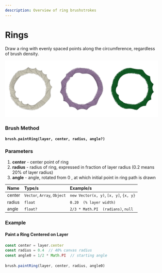 ```yaml
---
description: Overview of ring brushstrokes
---
```


# Rings

Draw a ring with evenly spaced points along the circumference, regardless of brush density.

![](../../.gitbook/assets/b636ae.png)

### Brush Method <a id="overview"></a>

**`brush.paintRing(layer, center, radius, angle?)`**

### Parameters <a id="parameters"></a>

1. **center** - center point of ring
2. **radius** - radius of ring, expressed in fraction of layer radius \(0.2 means 20% of layer radius\)
3. **angle** - angle, rotated from 0 , at which initial point in ring path is drawn 

| Name | Type/s | Example/s |
| :--- | :--- | :--- |
| center | `Vector`, `Array`, `Object` | `new Vector(x, y)`, `[x, y]`, `{x, y}` |
| radius | `float` | `0.20  (% layer width)` |
| angle | `float?` | `2/3 * Math.PI  (radians)`, `null` |

### Example

#### Paint a Ring Centered on Layer

```javascript
const center = layer.center
const radius = 0.4  // 40% canvas radius
const angle0 = 1/2 * Math.PI  // starting angle

brush.paintRing(layer, center, radius, angle0)
```

